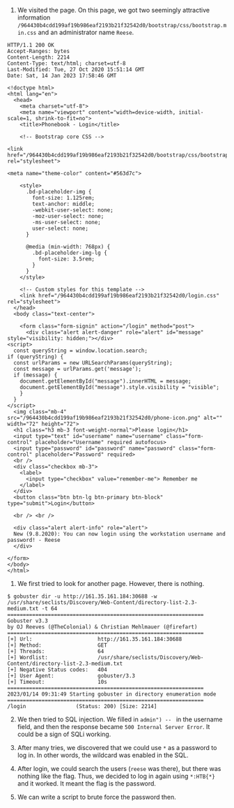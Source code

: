 1. We visited the page. On this page, we got two seemingly attractive information `/964430b4cdd199af19b986eaf2193b21f32542d0/bootstrap/css/bootstrap.min.css` and an administrator name `Reese`.

```
HTTP/1.1 200 OK
Accept-Ranges: bytes
Content-Length: 2214
Content-Type: text/html; charset=utf-8
Last-Modified: Tue, 27 Oct 2020 15:51:14 GMT
Date: Sat, 14 Jan 2023 17:58:46 GMT

<!doctype html>
<html lang="en">
  <head>
    <meta charset="utf-8">
    <meta name="viewport" content="width=device-width, initial-scale=1, shrink-to-fit=no">
    <title>Phonebook - Login</title>

    <!-- Bootstrap core CSS -->

<link href="/964430b4cdd199af19b986eaf2193b21f32542d0/bootstrap/css/bootstrap.min.css" rel="stylesheet">

<meta name="theme-color" content="#563d7c">

    <style>
      .bd-placeholder-img {
        font-size: 1.125rem;
        text-anchor: middle;
        -webkit-user-select: none;
        -moz-user-select: none;
        -ms-user-select: none;
        user-select: none;
      }

      @media (min-width: 768px) {
        .bd-placeholder-img-lg {
          font-size: 3.5rem;
        }
      }
    </style>

    <!-- Custom styles for this template -->
    <link href="/964430b4cdd199af19b986eaf2193b21f32542d0/login.css" rel="stylesheet">
  </head>
  <body class="text-center">

    <form class="form-signin" action="/login" method="post">
      <div class="alert alert-danger" role="alert" id="message" style="visibility: hidden;"></div>
<script>
  const queryString = window.location.search;
if (queryString) {
  const urlParams = new URLSearchParams(queryString);
  const message = urlParams.get('message');
  if (message) {
    document.getElementById("message").innerHTML = message;
    document.getElementById("message").style.visibility = "visible";
    }
  }
</script>
  <img class="mb-4" src="/964430b4cdd199af19b986eaf2193b21f32542d0/phone-icon.png" alt="" width="72" height="72">
  <h1 class="h3 mb-3 font-weight-normal">Please login</h1>
  <input type="text" id="username" name="username" class="form-control" placeholder="Username" required autofocus>
  <input type="password" id="password" name="password" class="form-control" placeholder="Password" required>
  <br />
  <div class="checkbox mb-3">
    <label>
      <input type="checkbox" value="remember-me"> Remember me
    </label>
  </div>
  <button class="btn btn-lg btn-primary btn-block" type="submit">Login</button>

  <br /> <br />

  <div class="alert alert-info" role="alert">
  New (9.8.2020): You can now login using the workstation username and password! - Reese
  </div>

</form>
</body>
</html>
```

1. We first tried to look for another page. However, there is nothing.

```
$ gobuster dir -u http://161.35.161.184:30688 -w /usr/share/seclists/Discovery/Web-Content/directory-list-2.3-medium.txt -t 64
===============================================================
Gobuster v3.3
by OJ Reeves (@TheColonial) & Christian Mehlmauer (@firefart)
===============================================================
[+] Url:                     http://161.35.161.184:30688
[+] Method:                  GET
[+] Threads:                 64
[+] Wordlist:                /usr/share/seclists/Discovery/Web-Content/directory-list-2.3-medium.txt
[+] Negative Status codes:   404
[+] User Agent:              gobuster/3.3
[+] Timeout:                 10s
===============================================================
2023/01/14 09:31:49 Starting gobuster in directory enumeration mode
===============================================================
/login                (Status: 200) [Size: 2214]

```

2. We then tried to SQL injection. We filled in `admin") -- ` in the username field, and then the response became `500 Internal Server Error`. It could be a sign of SQLi working.

3. After many tries, we discovered that we could use `*` as a password to log in. In other words, the wildcard was enabled in the SQL.

4. After login, we could search the users (`reese` was there), but there was nothing like the flag. Thus, we decided to log in again using `*:HTB{*}` and it worked. It meant the flag is the password. 

5. We can write a script to brute force the password then.